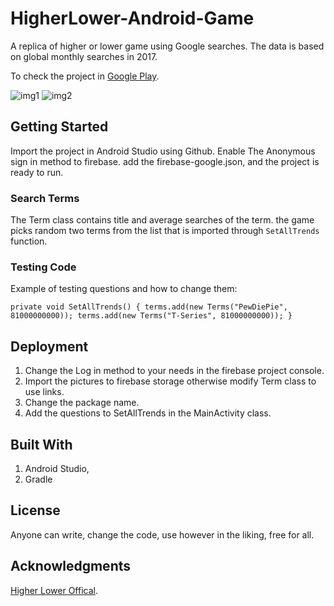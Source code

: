 # HigherLower-Android-Game
A replica of higher or lower game using Google searches.
The data is based on global monthly searches in 2017.

To check the project in [Google Play](https://play.google.com/store/apps/details?id=com.htaka.higherlower/).

![img1](https://i.ibb.co/tLnFVbX/2.png)
![img2](https://i.ibb.co/09xfPcC/1.png)


## Getting Started
Import the project in Android Studio using Github.
Enable The Anonymous sign in method to firebase. add the firebase-google.json, and the project is ready to run.

### Search Terms
The Term class contains title and average searches of the term. the game picks random two terms from the list that is imported through
`SetAllTrends` function.

### Testing Code
Example of testing questions and how to change them:

`private void SetAllTrends() {
  terms.add(new Terms("PewDiePie", 81000000000));
  terms.add(new Terms("T-Series", 81000000000));
}`

## Deployment
1) Change the Log in method to your needs in the firebase project console.
2) Import the pictures to firebase storage otherwise modify Term class to use links.
3) Change the package name.
4) Add the questions to SetAllTrends in the MainActivity class.

## Built With
1) Android Studio,
2) Gradle

## License
Anyone can write, change the code, use however in the liking, free for all.

## Acknowledgments
[Higher Lower Offical](http://www.higherlowergame.com/).
